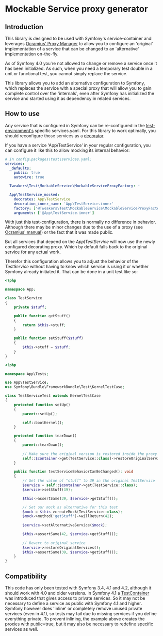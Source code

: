 # Mockable Service proxy generator

## Introduction
This library is designed to be used with Symfony's service-container 
and leverages [Ocramius' Proxy Manager](https://packagist.org/packages/ocramius/proxy-manager) to allow you to configure an 'original' implementation
of a service that can be changed to an 'alternative' implementation on-the-fly.

As of Symfony 4.0 you're not allowed to change or remove a service once it has been initialized. 
As such, when you need a temporary test double in a unit or functional test, you cannot simply replace the service.

This library allows you to add an alternative configuration to Symfony, which replaces the service with a special proxy that will allow you to
gain complete control over the 'internals', even after Symfony has initialized the service and started using it as dependency in related services.

## How to use
Any service that is configured in Symfony can be re-configured in the [test-environment's](https://symfony.com/doc/current/testing.html) specific services.yaml.
For this library to work optimally, you should reconfigure those services as a [decorator](https://symfony.com/doc/current/service_container/service_decoration.html).

If you have a service 'App\TestService' in your regular configuration, you can configure it like this to allow mocking its internal behavior:
```yaml
# In config\packages\test\services.yaml:
services:
  _defaults:
    public: true
    autowire: true

  Tweakers\Test\MockableService\MockableServiceProxyFactory: ~

  App\TestService_mocked:
    decorates: App\TestService
    decoration_inner_name: 'App\TestService.inner'
    factory: ['@Tweakers\Test\MockableService\MockableServiceProxyFactory', 'createServiceProxy']
    arguments: ['@App\TestService.inner']
```

With just this test-configuration, there is normally no difference in behavior. Although there may be minor changes due to the use of a proxy (see [Ocramius' manual](https://ocramius.github.io/ProxyManager/docs/lazy-loading-value-holder.html))
or the fact that it was made public.

But all services that depend on the _App\TestService_ will now use the newly configured decorating proxy. Which by default falls back to the original service for any actual work.

Therefor this configuration allows you to adjust the behavior of the _TestService_ without having to know which service is using it or whether Symfony already initiated it. That can be done in a unit test like so:

```php
<?php

namespace App;

class TestService
{
    private $stuff;

    public function getStuff()
    {
        return $this->stuff;
    }

    public function setStuff($stuff)
    {
        $this->stuff = $stuff;
    }
}
```

```php
<?php

namespace App\Tests;

use App\TestService;
use Symfony\Bundle\FrameworkBundle\Test\KernelTestCase;

class TestServiceTest extends KernelTestCase
{
    protected function setUp()
    {
    	parent::setUp();

    	self::bootKernel();
    }

    protected function tearDown()
    {
        parent::tearDown();
        
        // Make sure the original version is restored inside the proxy
        self::$container->get(TestService::class)->restoreOriginalServices();
    }

    public function testServiceBehaviorCanBeChanged(): void
    {
        // Set the value of "stuff" to 39 in the original TestService
        $service = self::$container->get(TestService::class);
        $service->setStuff(39);

        $this->assertSame(39, $service->getStuff());

        // Set our mock as alternative for this test
        $mock = $this->createMock(TestService::class);
        $mock->method('getStuff')->willReturn(42);
        
        $service->setAlternativeService($mock);

        $this->assertSame(42, $service->getStuff());
        
        // Revert to original service
        $service->restoreOriginalServices();
        $this->assertSame(39, $service->getStuff());
    }
}
``` 

## Compatibility
This code has only been tested with Symfony 3.4, 4.1 and 4.2, although it should work with 4.0 and older versions.
In Symfony 4.1 a [TestContainer](https://symfony.com/blog/new-in-symfony-4-1-simpler-service-testing) was introduced that gives access to private services. So it may not be necessary to define a service as public with Symfony 4.1 and higher.
Symfony however does 'inline' or completely remove unused private services (even in 4.1), so tests may fail due to missing services if you define everything private.
To prevent inlining, the example above creates the proxies with public=true, but it may also be necessary to redefine specific services as well.
